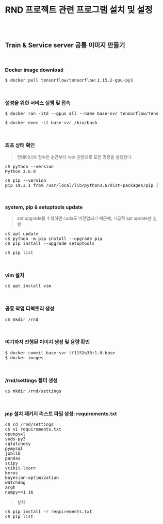 # RND 프로젝트 관련 프로그램 설치 및 설정
</br></br>

## Train & Service server 공통 이미지 만들기
</br>

### Docker image download
<pre>$ docker pull tensorflow/tensorflow:1.15.2-gpu-py3</pre>
</br>

### 설정을 위한 서비스 실행 및 접속
<pre>$ docker run -itd --gpus all --name base-svr tensorflow/tensorflow:1.15.2-gpu-py3</pre>
<pre>$ docker exec -it base-svr /bin/bash</pre>
</br>

### 최초 상태 확인
> 컨테이너에 접속한 순간부터 root 권한으로 모든 명령을 실행한다.
<pre>c$ python --version
Python 3.6.9</pre>
<pre>c$ pip --version
pip 19.3.1 from /usr/local/lib/python3.6/dist-packages/pip (python 3.6)</pre>
</br>

### system, pip & setuptools update
> apt upgrade를 수행하면 cuda도 버전업되기 때문에, 가급적 apt update만 실행
<pre>c$ apt update
c$ python -m pip install --upgrade pip
c$ pip install --upgrade setuptools</pre>
<pre>c$ pip list</pre>
</br>

### vim 설치
<pre>c$ apt install vim</pre>
</br>

### 공통 작업 디렉토리 생성
<pre>c$ mkdir /rnd</pre>
</br>

### 여기까지 진행된 이미지 생성 및 용량 확인
<pre>$ docker commit base-svr tf1152g36:1.0-base
$ docker images</pre>
</br>

### /rnd/settings 폴더 생성
<pre>c$ mkdir /rnd/settings</pre>
</br>

### pip 설치 패키지 리스트 파일 생성: requirements.txt
<pre>c$ cd /rnd/settings
c$ vi requirements.txt
openpyxl
suds-py3
sqlalchemy
pymysql
joblib
pandas
scipy
scikit-learn
keras
bayesian-optimization
watchdog
argh
numpy==1.16</pre>
> 설치
<pre>c$ pip install -r requirements.txt
c$ pip list</pre>
